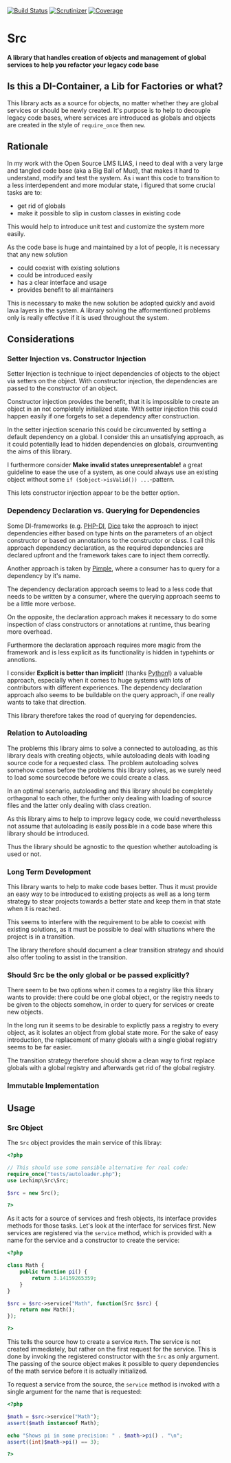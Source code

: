 [![Build Status](https://travis-ci.org/lechimp-p/php-src.svg?branch=master)](https://travis-ci.org/lechimp-p/php-src)
[![Scrutinizer](https://scrutinizer-ci.com/g/lechimp-p/php-src/badges/quality-score.png?b=master)](https://scrutinizer-ci.com/g/lechimp-p/php-src)
[![Coverage](https://scrutinizer-ci.com/g/lechimp-p/php-src/badges/coverage.png?b=master)](https://scrutinizer-ci.com/g/lechimp-p/php-src)

# Src

**A library that handles creation of objects and management of global services
to help you refactor your legacy code base**

## Is this a DI-Container, a Lib for Factories or what?

This library acts as a source for objects, no matter whether they are global
services or should be newly created. It's purpose is to help to decouple legacy
code bases, where services are introduced as globals and objects are created in
the style of `require_once` then `new`. 

## Rationale

In my work with the Open Source LMS ILIAS, i need to deal with a very large and
tangled code base (aka a Big Ball of Mud), that makes it hard to understand,
modify and test the system. As i want this code to transition to a less 
interdependent and more modular state, i figured that some crucial tasks are to:

* get rid of globals
* make it possible to slip in custom classes in existing code

This would help to introduce unit test and customize the system more easily.

As the code base is huge and maintained by a lot of people, it is necessary that
any new solution

* could coexist with existing solutions
* could be introduced easily
* has a clear interface and usage
* provides benefit to all maintainers

This is necessary to make the new solution be adopted quickly and avoid lava
layers in the system. A library solving the afformentioned problems only is
really effective if it is used throughout the system.

## Considerations

### Setter Injection vs. Constructor Injection

Setter Injection is technique to inject dependencies of objects to the object
via setters on the object. With constructor injection, the dependencies are
passed to the constructor of an object.

Constructor injection provides the benefit, that it is impossible to create
an object in an not completely initialized state. With setter injection this
could happen easily if one forgets to set a dependency after construction. 

In the setter injection scenario this could be circumvented by setting a default
dependency on a global. I consider this an unsatisfying approach, as it could
potentially lead to hidden dependencies on globals, circumventing the aims of
this library.

I furthermore consider **Make invalid states unrepresentable!** a great 
guideline to ease the use of a system, as one could always use an existing 
object without some `if ($object->isValid()) ...`-pattern.

This lets constructor injection appear to be the better option.

### Dependency Declaration vs. Querying for Dependencies

Some DI-frameworks (e.g. [PHP-DI](http://php-di.org), [Dice](https://r.je/dice.html)
take the approach to inject dependencies either based on type hints on the 
parameters of an object constructor or based on annotations to the constructor
or class. I call this approach dependency declaration, as the required 
dependencies are declared upfront and the framework takes care to inject them
correctly.

Another approach is taken by [Pimple](http://pimple.sensiolabs.org), where a
consumer has to query for a dependency by it's name.

The dependency declaration approach seems to lead to a less code that needs to
be written by a consumer, where the querying approach seems to be a little more
verbose.

On the opposite, the declaration approach makes it necessary to do some 
inspection of class constructors or annotations at runtime, thus bearing more
overhead.

Furthermore the declaration approach requires more magic from the framework
and is less explicit as its functionality is hidden in typehints or annotions.

I consider **Explicit is better than implicit!** (thanks [Python](http://www.python.org)!)
a valuable approach, especially when it comes to huge systems with lots of
contributors with different experiences. The dependency declaration approach
also seems to be buildable on the query approach, if one really wants to take 
that direction.

This library therefore takes the road of querying for dependencies. 

### Relation to Autoloading

The problems this library aims to solve a connected to autoloading, as this
library deals with creating objects, while autoloading deals with loading source
code for a requested class. The problem autoloading solves somehow comes before
the problems this library solves, as we surely need to load some sourcecode
before we could create a class.

In an optimal scenario, autoloading and this library should be completely
orthagonal to each other, the further only dealing with loading of source files
and the latter only dealing with class creation.

As this library aims to help to improve legacy code, we could neverthelesss
not assume that autoloading is easily possible in a code base where this library
should be introduced.

Thus the library should be agnostic to the question whether autoloading is
used or not.

### Long Term Development

This library wants to help to make code bases better. Thus it must provide an
easy way to be introduced to existing projects as well as a long term strategy to
stear projects towards a better state and keep them in that state when it is
reached.

This seems to interfere with the requirement to be able to coexist with existing
solutions, as it must be possible to deal with situations where the project is
in a transition.

The library therefore should document a clear transition strategy and should 
also offer tooling to assist in the transition.

### Should Src be the only global or be passed explicitly?

There seem to be two options when it comes to a registry like this library
wants to provide: there could be one global object, or the registry needs to
be given to the objects somehow, in order to query for services or create new
objects.

In the long run it seems to be desirable to explictly pass a registry to every
object, as it isolates an object from global state more. For the sake of
easy introduction, the replacement of many globals with a single global registry
seems to be far easier.

The transition strategy therefore should show a clean way to first replace globals
with a global registry and afterwards get rid of the global registry.

### Immutable Implementation

## Usage

### Src Object

The `Src` object provides the main service of this libray:

```php
<?php

// This should use some sensible alternative for real code:
require_once("tests/autoloader.php");
use Lechimp\Src\Src;

$src = new Src();

?>
```

As it acts for a source of services and fresh objects, its interface provides
methods for those tasks. Let's look at the interface for services first. New 
services are registered via the `service` method, which is provided with a name
for the service and a constructor to create the service:

```php
<?php

class Math {
    public function pi() {
        return 3.14159265359;
    }
}

$src = $src->service("Math", function(Src $src) {
    return new Math();
});

?>
```

This tells the source how to create a service `Math`. The service is not created
immediately, but rather on the first request for the service. This is done by
invoking the registered constructor with the `Src` as only argument. The 
passing of the source object makes it possible to query dependencies of the math
service before it is actually initialized.

To request a service from the source, the `service` method is invoked with a
single argument for the name that is requested:

```php
<?php

$math = $src->service("Math");
assert($math instanceof Math);

echo "Shows pi in some precision: " . $math->pi() . "\n";
assert((int)$math->pi() == 3);

?>
```

